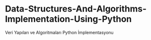# Data-Structures-And-Algorithms-Implementation-Using-Python
Veri Yapıları ve Algoritmaları Python İmplementasyonu
